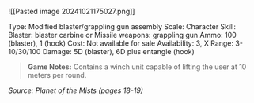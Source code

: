 ![[Pasted image 20241021175027.png]]

Type: Modified blaster/grappling gun assembly
Scale: Character
Skill: Blaster: blaster carbine or Missile weapons: grappling gun
Ammo: 100 (blaster), 1 (hook)
Cost: Not available for sale
Availability: 3, X
Range: 3-10/30/100
Damage: 5D (blaster), 6D plus entangle (hook)

> **Game Notes:** 
> Contains a winch unit capable of lifting the user at 10 meters per round.

*Source: Planet of the Mists (pages 18-19)*

